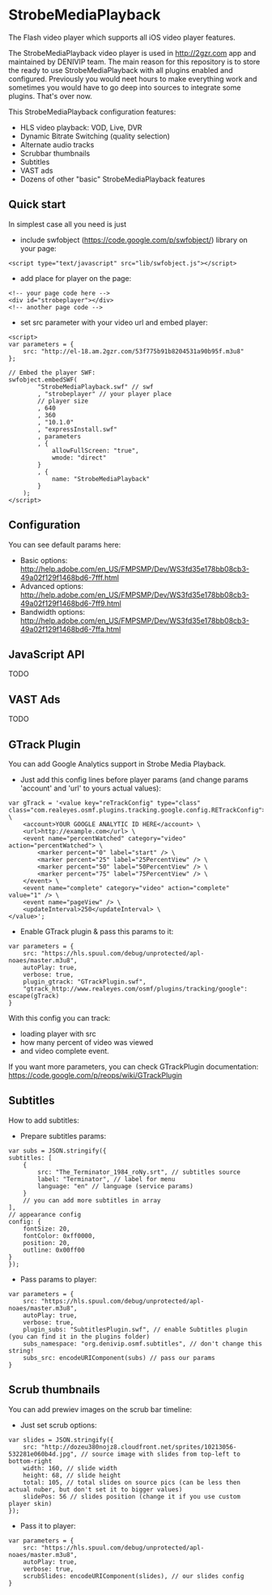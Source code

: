 StrobeMediaPlayback
===================

The Flash video player which supports all iOS video player features.

The StrobeMediaPlayback video player is used in http://2gzr.com app and maintained by DENIVIP team. The main reason for this repository is to store the ready to use StrobeMediaPlayback with all plugins enabled and configured. Previously you would neet hours to make everything work and sometimes you would have to go deep into sources to integrate some plugins. That's over now.

This StrobeMediaPlayback configuration features:
* HLS video playback: VOD, Live, DVR
* Dynamic Bitrate Switching (quality selection)
* Alternate audio tracks
* Scrubbar thumbnails
* Subtitles 
* VAST ads
* Dozens of other "basic" StrobeMediaPlayback features

Quick start
------------
In simplest case all you need is just
* include swfobject (https://code.google.com/p/swfobject/) library on your page:
```
<script type="text/javascript" src="lib/swfobject.js"></script>
```
* add place for player on the page:
```
<!-- your page code here -->
<div id="strobeplayer"></div>
<!-- another page code -->
```
* set src parameter with your video url and embed player:
```
<script>
var parameters = {
	src: "http://el-18.am.2gzr.com/53f775b91b8204531a90b95f.m3u8"
};

// Embed the player SWF:	            
swfobject.embedSWF(
		"StrobeMediaPlayback.swf" // swf
		, "strobeplayer" // your player place
		// player size
		, 640
		, 360
		, "10.1.0"
		, "expressInstall.swf"
		, parameters
		, {
	        allowFullScreen: "true",
	        wmode: "direct"
	    }
		, {
	        name: "StrobeMediaPlayback"
	    }
	);
</script>
```
Configuration
------------
You can see default params here:
* Basic options: http://help.adobe.com/en_US/FMPSMP/Dev/WS3fd35e178bb08cb3-49a02f129f1468bd6-7fff.html
* Advanced options: http://help.adobe.com/en_US/FMPSMP/Dev/WS3fd35e178bb08cb3-49a02f129f1468bd6-7ff9.html
* Bandwidth options: http://help.adobe.com/en_US/FMPSMP/Dev/WS3fd35e178bb08cb3-49a02f129f1468bd6-7ffa.html

JavaScript API
------------
TODO

VAST Ads
------------
TODO

GTrack Plugin
---------------
You can add Google Analytics support in Strobe Media Playback.

* Just add this config lines before player params (and change params 'account' and 'url' to yours actual values):

```
var gTrack = '<value key="reTrackConfig" type="class" class="com.realeyes.osmf.plugins.tracking.google.config.RETrackConfig"> \
    <account>YOUR GOOGLE ANALYTIC ID HERE</account> \
    <url>http://example.com</url> \
    <event name="percentWatched" category="video" action="percentWatched"> \
        <marker percent="0" label="start" /> \
        <marker percent="25" label="25PercentView" /> \
        <marker percent="50" label="50PercentView" /> \
        <marker percent="75" label="75PercentView" /> \
    </event> \
    <event name="complete" category="video" action="complete" value="1" /> \
    <event name="pageView" /> \
    <updateInterval>250</updateInterval> \
</value>';
```
* Enable GTrack plugin & pass this params to it:
```
var parameters = {
	src: "https://hls.spuul.com/debug/unprotected/apl-noaes/master.m3u8",
	autoPlay: true,
    verbose: true,
    plugin_gtrack: "GTrackPlugin.swf",
    "gtrack_http://www.realeyes.com/osmf/plugins/tracking/google": escape(gTrack)
}
```

With this config you can track:
- loading player with src
- how many percent of video was viewed
- and video complete event.

If you want more parameters, you can check GTrackPlugin documentation: https://code.google.com/p/reops/wiki/GTrackPlugin

Subtitles
------------
How to add subtitles:

* Prepare subtitles params:
```
var subs = JSON.stringify({
subtitles: [
	{
		src: "The_Terminator_1984_roNy.srt", // subtitles source
		label: "Terminator", // label for menu
		language: "en" // language (service params)
	}
	// you can add more subtitles in array
],
// appearance config
config: {
	fontSize: 20,
	fontColor: 0xff0000,
	position: 20,
	outline: 0x00ff00
}
});
```
* Pass params to player:
```
var parameters = {
	src: "https://hls.spuul.com/debug/unprotected/apl-noaes/master.m3u8",
	autoPlay: true,
    verbose: true,
    plugin_subs: "SubtitlesPlugin.swf", // enable Subtitles plugin (you can find it in the plugins folder)
	subs_namespace: "org.denivip.osmf.subtitles", // don't change this string!
	subs_src: encodeURIComponent(subs) // pass our params
}
```
Scrub thumbnails
------------------
You can add prewiev images on the scrub bar timeline:

* Just set scrub options:
```
var slides = JSON.stringify({
	src: "http://dozeu380nojz8.cloudfront.net/sprites/10213056-532281e060b4d.jpg", // source image with slides from top-left to bottom-right
	width: 160, // slide width
	height: 68, // slide height
	total: 105, // total slides on source pics (can be less then actual nuber, but don't set it to bigger values)
	slidePos: 56 // slides position (change it if you use custom player skin)
});
```

* Pass it to player:
```
var parameters = {
	src: "https://hls.spuul.com/debug/unprotected/apl-noaes/master.m3u8",
	autoPlay: true,
    verbose: true,
    scrubSlides: encodeURIComponent(slides), // our slides config
}
```